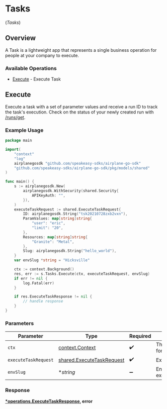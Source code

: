 # Tasks
(*Tasks*)

## Overview

A Task is a lightweight app that represents a single business operation for people at your company to execute.

### Available Operations

* [Execute](#execute) - Execute Task

## Execute

Execute a task with a set of parameter values and receive a run ID to track the task's execution.
Check on the status of your newly created run with [/runs/get](/api/runs#runs-get).

### Example Usage

```go
package main

import(
	"context"
	"log"
	airplanegosdk "github.com/speakeasy-sdks/airplane-go-sdk"
	"github.com/speakeasy-sdks/airplane-go-sdk/pkg/models/shared"
)

func main() {
    s := airplanegosdk.New(
        airplanegosdk.WithSecurity(shared.Security{
            APIKeyAuth: "",
        }),
    )
    executeTaskRequest := shared.ExecuteTaskRequest{
        ID: airplanegosdk.String("tsk20210728zxb2vxn"),
        ParamValues: map[string]string{
            "user": "eric",
            "limit": "20",
        },
        Resources: map[string]string{
            "Granite": "Metal",
        },
        Slug: airplanegosdk.String("hello_world"),
    }
    var envSlug *string = "Hicksville"

    ctx := context.Background()
    res, err := s.Tasks.Execute(ctx, executeTaskRequest, envSlug)
    if err != nil {
        log.Fatal(err)
    }

    if res.ExecuteTaskResponse != nil {
        // handle response
    }
}
```

### Parameters

| Parameter                                                              | Type                                                                   | Required                                                               | Description                                                            |
| ---------------------------------------------------------------------- | ---------------------------------------------------------------------- | ---------------------------------------------------------------------- | ---------------------------------------------------------------------- |
| `ctx`                                                                  | [context.Context](https://pkg.go.dev/context#Context)                  | :heavy_check_mark:                                                     | The context to use for the request.                                    |
| `executeTaskRequest`                                                   | [shared.ExecuteTaskRequest](../../models/shared/executetaskrequest.md) | :heavy_check_mark:                                                     | ExecuteTaskRequest                                                     |
| `envSlug`                                                              | **string*                                                              | :heavy_minus_sign:                                                     | Environment to execute the task in.                                    |


### Response

**[*operations.ExecuteTaskResponse](../../models/operations/executetaskresponse.md), error**


